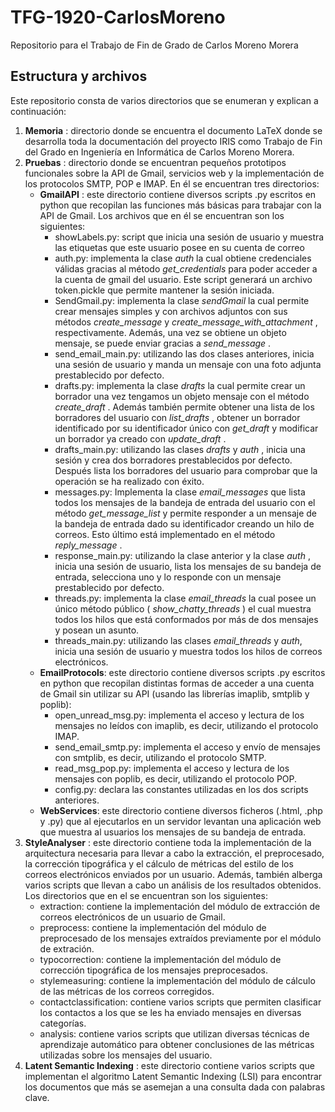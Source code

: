 # TFG-1920-CarlosMoreno
Repositorio para el Trabajo de Fin de Grado de Carlos Moreno Morera

## Estructura y archivos
Este repositorio consta de varios directorios que se enumeran y explican a continuación:

1. **Memoria** : directorio donde se encuentra el documento LaTeX donde se desarrolla toda la documentación del proyecto IRIS como Trabajo de Fin del Grado en Ingeniería en Informática de Carlos Moreno Morera.
2. **Pruebas** : directorio donde se encuentran pequeños prototipos funcionales sobre la API de Gmail, servicios web y la implementación de los protocolos SMTP, POP e IMAP. En él se encuentran tres directorios:
	+ **GmailAPI** : este directorio contiene diversos scripts .py escritos en python que recopilan las funciones más básicas para trabajar con la API de Gmail. Los archivos que en él se encuentran son los siguientes:
		+ showLabels.py: script que inicia una sesión de usuario y muestra las etiquetas que este usuario posee en su cuenta de correo
		+ auth.py: implementa la clase _auth_ la cual obtiene credenciales válidas gracias al método _get_credentials_ para poder acceder a la cuenta de gmail del usuario. Este script generará un archivo token.pickle que permite mantener la sesión iniciada.
		+ SendGmail.py: implementa la clase _sendGmail_ la cual permite crear mensajes simples y con archivos adjuntos con sus métodos _create_message_ y _create_message_with_attachment_ , respectivamente. Además, una vez se obtiene un objeto mensaje, se puede enviar gracias a _send_message_ .
		+ send_email_main.py: utilizando las dos clases anteriores, inicia una sesión de usuario y manda un mensaje con una foto adjunta prestablecido por defecto.
		+ drafts.py: implementa la clase _drafts_ la cual permite crear un borrador una vez tengamos un objeto mensaje con el método _create_draft_ . Además también permite obtener una lista de los borradores del usuario con _list_drafts_ , obtener un borrador identificado por su identificador único con _get_draft_ y modificar un borrador ya creado con _update_draft_ .
		+ drafts_main.py: utilizando las clases _drafts_ y _auth_ , inicia una sesión y crea dos borradores prestablecidos por defecto. Después lista los borradores del usuario para comprobar que la operación se ha realizado con éxito.
		+ messages.py: Implementa la clase _email_messages_ que lista todos los mensajes de la bandeja de entrada del usuario con el método _get_message_list_ y permite responder a un mensaje de la bandeja de entrada dado su identificador creando un hilo de correos. Esto último está implementado en el método _reply_message_ .
		+ response_main.py: utilizando la clase anterior y la clase _auth_ , inicia una sesión de usuario, lista los mensajes de su bandeja de entrada, selecciona uno y lo responde con un mensaje prestablecido por defecto.
		+ threads.py: implementa la clase _email_threads_ la cual posee un único método público ( _show_chatty_threads_ ) el cual muestra todos los hilos que está conformados por más de dos mensajes y posean un asunto.
		+ threads_main.py: utilizando las clases _email_threads_ y _auth_, inicia una sesión de usuario y muestra todos los hilos de correos electrónicos.
	+ **EmailProtocols**: este directorio contiene diversos scripts .py escritos en python que recopilan distintas formas de acceder a una cuenta de Gmail sin utilizar su API (usando las librerías imaplib, smtplib y poplib):
		+ open_unread_msg.py: implementa el acceso y lectura de los mensajes no leídos con imaplib, es decir, utilizando el protocolo IMAP.
		+ send_email_smtp.py: implementa el acceso y envío de mensajes con smtplib, es decir, utilizando el protocolo SMTP.
		+ read_msg_pop.py: implementa el acceso y lectura de los mensajes con poplib, es decir, utilizando el protocolo POP.
		+ config.py: declara las constantes utilizadas en los dos scripts anteriores.
	+ **WebServices**: este directorio contiene diversos ficheros (.html, .php y .py) que al ejecutarlos en un servidor levantan una aplicación web que muestra al usuarios los mensajes de su bandeja de entrada.
3. **StyleAnalyser** : este directorio contiene toda la implementación de la arquitectura necesaria para llevar a cabo la extracción, el preprocesado, la corrección tipográfica y el cálculo de métricas del estilo de los correos electrónicos enviados por un usuario. Además, también alberga varios scripts que llevan a cabo un análisis de los resultados obtenidos. Los directorios que en el se encuentran son los siguientes:
	+ extraction: contiene la implementación del módulo de extracción de correos electrónicos de un usuario de Gmail.
	+ preprocess: contiene la implementación del módulo de preprocesado de los mensajes extraídos previamente por el módulo de extración.
	+ typocorrection: contiene la implementación del módulo de corrección tipográfica de los mensajes preprocesados.
	+ stylemeasuring: contiene la implementación del módulo de cálculo de las métricas de los correos corregidos.
	+ contactclassification: contiene varios scripts que permiten clasificar los contactos a los que se les ha enviado mensajes en diversas categorías.
	+ analysis: contiene varios scripts que utilizan diversas técnicas de aprendizaje automático para obtener conclusiones de las métricas utilizadas sobre los mensajes del usuario.
4. **Latent Semantic Indexing** : este directorio contiene varios scripts que implementan el algoritmo Latent Semantic Indexing (LSI) para encontrar los documentos que más se asemejan a una consulta dada con palabras clave.
